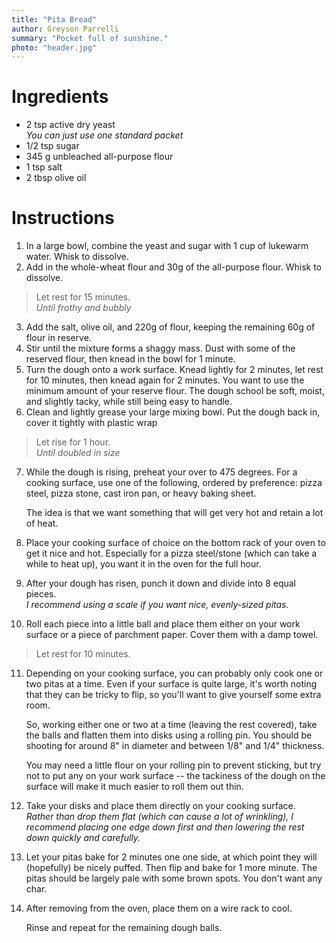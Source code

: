 ```yaml
---
title: "Pita Bread"
author: Greyson Parrelli
summary: "Pocket full of sunshine."
photo: "header.jpg"
---
```


# Ingredients

- 2 tsp active dry yeast  
  _You can just use one standard packet_
- 1/2 tsp sugar
- 345 g unbleached all-purpose flour
- 1 tsp salt
- 2 tbsp olive oil


# Instructions

1. In a large bowl, combine the yeast and sugar with 1 cup of lukewarm water. Whisk to dissolve.
1. Add in the whole-wheat flour and 30g of the all-purpose flour. Whisk to dissolve.
 
> Let rest for 15 minutes.  
> _Until frothy and bubbly_

3. Add the salt, olive oil, and 220g of flour, keeping the remaining 60g of flour in reserve.
1. Stir until the mixture forms a shaggy mass. Dust with some of the reserved flour, then knead in the bowl for 1 minute.
1. Turn the dough onto a work surface. Knead lightly for 2 minutes, let rest for 10 minutes, then knead again for 2 minutes.
    You want to use the minimum amount of your reserve flour. The dough school be soft, moist, and slightly tacky, while still being easy to handle.
1. Clean and lightly grease your large mixing bowl. Put the dough back in, cover it tightly with plastic wrap

> Let rise for 1 hour.  
> _Until doubled in size_

7. While the dough is rising, preheat your over to 475 degrees. For a cooking surface, use one of the following, ordered by preference: pizza steel, pizza stone, cast iron pan, or heavy baking sheet.

    The idea is that we want something that will get very hot and retain a lot of heat.

1. Place your cooking surface of choice on the bottom rack of your oven to get it nice and hot. Especially for a pizza steel/stone (which can take a while to heat up), you want it in the oven for the full hour.
1. After your dough has risen, punch it down and divide into 8 equal pieces.  
    _I recommend using a scale if you want nice, evenly-sized pitas._
1. Roll each piece into a little ball and place them either on your work surface or a piece of parchment paper. Cover them with a damp towel.

> Let rest for 10 minutes.

11. Depending on your cooking surface, you can probably only cook one or two pitas at a time. Even if your surface is quite large, it's worth noting that they can be tricky to flip, so you'll want to give yourself some extra room.

    So, working either one or two at a time (leaving the rest covered), take the balls and flatten them into disks using a rolling pin. You should be shooting for around 8" in diameter and between 1/8" and 1/4" thickness.

    You may need a little flour on your rolling pin to prevent sticking, but try not to put any on your work surface -- the tackiness of the dough on the surface will make it much easier to roll them out thin.

1. Take your disks and place them directly on your cooking surface.   
    _Rather than drop them flat (which can cause a lot of wrinkling), I recommend placing one edge down first and then lowering the rest down quickly and carefully._
1. Let your pitas bake for 2 minutes one one side, at which point they will (hopefully) be nicely puffed. Then flip and bake for 1 more minute. The pitas should be largely pale with some brown spots. You don't want any char.
1. After removing from the oven, place them on a wire rack to cool.

    Rinse and repeat for the remaining dough balls.
